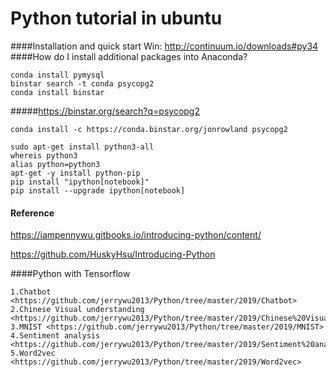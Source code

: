 Python tutorial in ubuntu
==========
####Installation and quick start
Win: http://continuum.io/downloads#py34
####How do I install additional packages into Anaconda?
```
conda install pymysql
binstar search -t conda psycopg2
conda install binstar
````
#####https://binstar.org/search?q=psycopg2
```
conda install -c https://conda.binstar.org/jonrowland psycopg2
```
```
sudo apt-get install python3-all
whereis python3
alias python=python3
apt-get -y install python-pip
pip install "ipython[notebook]"
pip install --upgrade ipython[notebook]

```

#### Reference
https://iampennywu.gitbooks.io/introducing-python/content/

https://github.com/HuskyHsu/Introducing-Python

####Python with Tensorflow
```
1.Chatbot <https://github.com/jerrywu2013/Python/tree/master/2019/Chatbot>
2.Chinese Visual understanding <https://github.com/jerrywu2013/Python/tree/master/2019/Chinese%20Visual%20understanding>
3.MNIST <https://github.com/jerrywu2013/Python/tree/master/2019/MNIST>
4.Sentiment analysis <https://github.com/jerrywu2013/Python/tree/master/2019/Sentiment%20analysis>
5.Word2vec <https://github.com/jerrywu2013/Python/tree/master/2019/Word2vec>
```
